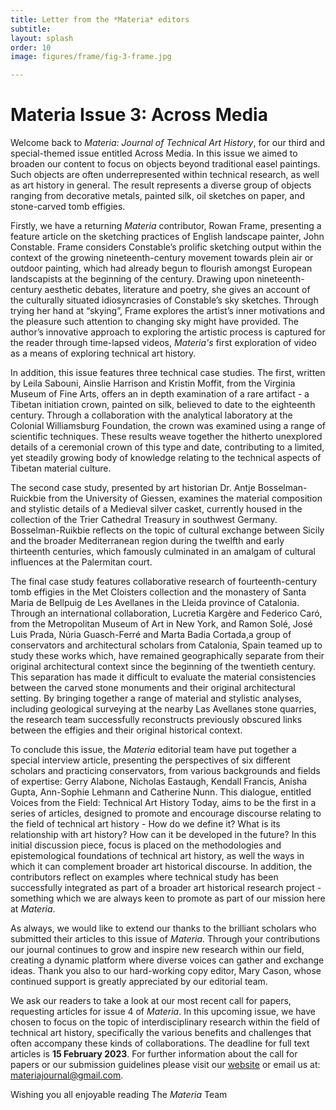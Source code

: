 ```yaml
---
title: Letter from the *Materia* editors
subtitle: 
layout: splash
order: 10
image: figures/frame/fig-3-frame.jpg

---
```


# Materia Issue 3: Across Media

Welcome back to *Materia: Journal of Technical Art History*, for our third and special-themed issue entitled Across Media. In this issue we aimed to  broaden our content to focus on objects beyond traditional easel paintings.  Such objects are often underrepresented within technical research, as well as art history in general. The result represents a diverse group of objects ranging from decorative metals, painted silk, oil sketches on paper, and stone-carved tomb effigies.

Firstly, we have a returning *Materia* contributor, Rowan Frame, presenting a feature article on the sketching practices of English landscape painter, John Constable. Frame  considers Constable’s prolific sketching output within the context of the growing nineteenth-century movement towards plein air or outdoor painting, which had already begun to flourish amongst European landscapists at the beginning of the century. Drawing upon nineteenth-century aesthetic debates, literature and poetry, she gives an account of the culturally situated idiosyncrasies of Constable’s sky sketches. Through trying her hand at “skying”, Frame explores the artist’s inner motivations and the pleasure such attention to changing  sky might have provided. The author’s innovative approach to exploring the artistic process is captured for the reader through time-lapsed videos, *Materia's* first  exploration of video as a means of exploring technical art history.

In addition, this issue features three technical case studies. The first, written by Leila Sabouni, Ainslie Harrison and Kristin Moffit, from the Virginia Museum of Fine Arts, offers an in depth examination of a rare artifact - a Tibetan initiation crown, painted on silk, believed to date to the eighteenth century. Through a collaboration with the analytical laboratory at the Colonial Williamsburg Foundation, the crown was examined using a range of scientific techniques. These results weave together the hitherto unexplored details of a ceremonial crown of this type and date, contributing to a limited, yet steadily growing body of knowledge relating to the technical aspects of Tibetan material culture. 

The second case study, presented by art historian Dr. Antje Bosselman-Ruickbie from the University of Giessen, examines the material composition and stylistic details of a Medieval silver casket, currently housed in the collection of the Trier Cathedral Treasury in southwest Germany. Bosselman-Ruikbie reflects on the topic of cultural exchange between Sicily and the broader Mediterranean region during the twelfth and early thirteenth centuries, which famously culminated in an amalgam of cultural influences at the Palermitan court. 

The final case study features collaborative research of fourteenth-century tomb effigies in the Met Cloisters collection and the monastery of Santa Maria de Bellpuig de Les Avellanes in the Lleida province of Catalonia.  Through an international collaboration, Lucretia Kargère and Federico Caró, from the Metropolitan Museum of Art in New York, and Ramon Solé, José Luis Prada, Núria Guasch-Ferré and Marta Badia Cortada,a group of conservators and architectural scholars from Catalonia, Spain teamed up to study these works which, have remained geographically separate from their original architectural context since the beginning of the twentieth century. This separation  has made it difficult to evaluate the material consistencies between the carved stone monuments and their original architectural setting. By bringing together a range of material and stylistic analyses, including geological surveying at the nearby Las Avellanes stone quarries, the research team successfully reconstructs previously obscured links between the effigies and their original historical context.

To conclude this issue, the *Materia* editorial team have put together a special interview article, presenting the perspectives of six different scholars and practicing conservators, from various backgrounds and fields of expertise: Gerry Alabone, Nicholas Eastaugh, Kendall Francis, Anisha Gupta, Ann-Sophie Lehmann and Catherine Nunn. This dialogue, entitled Voices from the Field: Technical Art History Today, aims to be the first in a series of articles, designed to promote and encourage discourse relating to the field of technical art history - How do we define it? What is its relationship with art history? How can it be developed in the future? In this initial discussion piece, focus is placed on the methodologies and epistemological foundations of technical art history, as well the ways in which it can complement broader art historical discourse. In addition, the contributors reflect on examples where technical study has been successfully integrated as part of a broader art historical research project - something which we are always keen to promote as part of our mission here at *Materia*. 

As always, we would like to extend our thanks to the brilliant scholars who submitted their articles to this issue of *Materia*. Through your contributions our journal continues to grow and inspire new research within our field, creating a dynamic platform where diverse voices can gather and exchange ideas. Thank you also to our hard-working copy editor, Mary Cason, whose continued support is greatly appreciated by our editorial team.   

We ask our readers to take a look at our most recent call for papers, requesting articles for issue 4 of *Materia*. In this upcoming issue, we have chosen to focus on the topic of interdisciplinary research within the field of technical art history, specifically the various benefits and challenges that often accompany these kinds of collaborations. The deadline for full text articles is **15 February 2023**. For further information about the call for papers or our submission guidelines please visit our [website](www.materiajournal.com) or email us at: materiajournal@gmail.com.            
 

Wishing you all enjoyable reading 
The *Materia* Team
